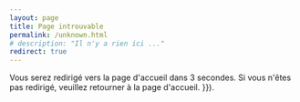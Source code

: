 ```yaml
---
layout: page
title: Page introuvable
permalink: /unknown.html
# description: "Il n'y a rien ici ..."
redirect: true
---
```


Vous serez redirigé vers la page d'accueil dans 3 secondes. Si vous n'êtes pas redirigé, veuillez retourner à la page d'accueil. }}).
